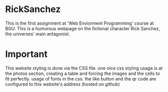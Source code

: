 # RickSanchez
This is the first assignment at 'Web Enviorment Programming' course at BGU.
This is a humorous webpage on the fictional character Rick Sanchez, the universes' main antagonist.
# Important
This website styling is done via the CSS file.
one nice css styling usage is at the photos section, creating a table and forcing the images and the cells to fit perfectly.
usage of fonts in the css.
the like button and the qr code are configured to this website's address (hosted on github)


 


